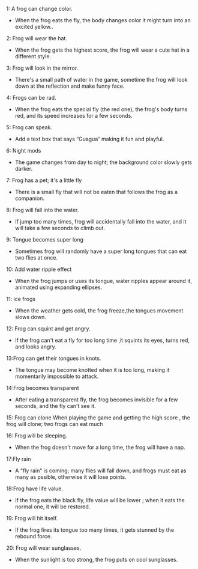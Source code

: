 
1: A frog can change color. 
- When the frog eats the fly, the body changes color it might turn into an excited yellow.. 

2: Frog will wear the hat.
- When the frog gets the highest score, the frog will wear a cute hat in a different style.

3: Frog will look in the mirror.
-  There's a small path of water in the game, sometime the frog will look down at the reflection and make funny face.

4: Frogs can be rad.
- When the frog eats the special fly (the red one), the frog's body turns red, and its speed increases for a few seconds.

5: Frog can speak.
- Add a text box that says “Guagua“ making it fun and playful.

6: Night mods
- The game changes from day to night; the background color slowly gets darker.

7: Frog has a pet; it's a little fly
- There is a small fly that will not be eaten that follows the frog as a companion.

8: Frog will fall into the water. 
- If jump too many times, frog will accidentally fall into the water, and it will take a few seconds to climb out.

9: Tongue becomes super long
- Sometimes frog will randomly have a super long tongues that can eat two flies at once.

10: Add water ripple effect
- When the frog jumps or uses its tongue, water ripples appear around it, animated using expanding ellipses.

11: ice frogs
- When the weather gets cold, the frog freeze,the tongues movement slows down.

12: Frog can squint and get angry.
- If the frog can't eat a fly for too long time ,it squints its eyes, turns red, and looks angry.

13:Frog can get their tongues in knots.
- The tongue may become knotted when it is too long, making it momentarily impossible to attack.

14:Frog becomes transparent
- After eating a transparent fly, the frog becomes invisible for a few seconds, and the fly can't see it.

15: Frog can clone
When playing the game and getting the high score , the frog will clone; two frogs can eat much 

16: Frog will be sleeping.
- When the frog doesn't move for a long time, the frog will have a nap.

17:Fly rain
- A "fly rain" is coming; many flies will fall down, and frogs must eat as many as pssible, otherwise it will lose points.

18:Frog have life value.
- If the frog eats the black fly, life value will be lower ; when it eats the normal one, it will be restored.

19: Frog will hit itself.
- If the frog fires its tongue too many times, it gets stunned by the rebound force.

20: Frog will wear sunglasses.
- When the sunlight is too strong, the frog  puts on cool sunglasses.